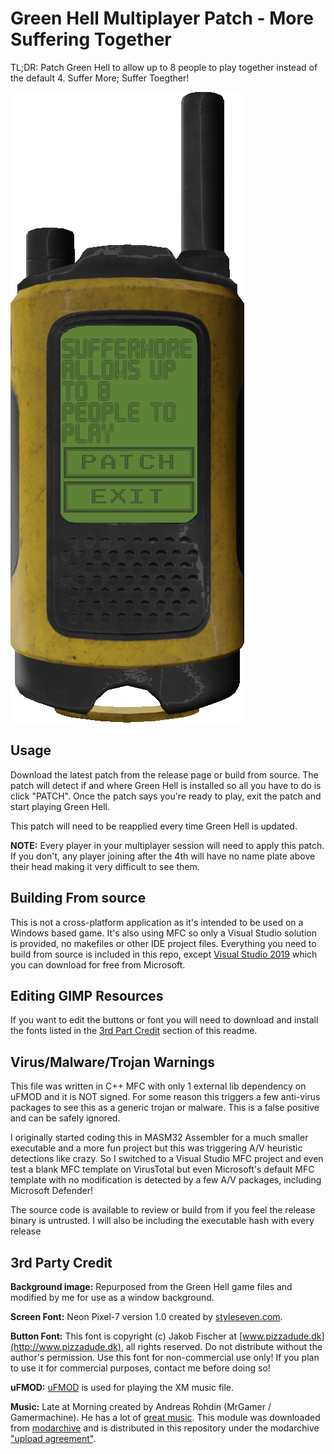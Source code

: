# Green Hell Multiplayer Patch - More Suffering Together
TL;DR: Patch Green Hell to allow up to 8 people to play together instead of the default 4. Suffer More; Suffer Toegther!

![main patch window](/contrib/screenshot.png?raw=true "main patch window")

## Usage
Download the latest patch from the release page or build from source. The patch will detect if and where Green Hell is installed so all you have to do is click "PATCH". Once the patch says you're ready to play, exit the patch and start playing Green Hell.

This patch will need to be reapplied every time Green Hell is updated.

**NOTE:** Every player in your multiplayer session will need to apply this patch. If you don't, any player joining after the 4th will have no name plate above their head making it very difficult to see them.

## Building From source
This is not a cross-platform application as it's intended to be used on a Windows based game. It's also using MFC so only a Visual Studio solution is provided, no makefiles or other IDE project files. Everything you need to build from source is included in this repo, except [Visual Studio 2019](https://visualstudio.microsoft.com/downloads/) which you can download for free from Microsoft.

## Editing GIMP Resources
If you want to edit the buttons or font you will need to download and install the fonts listed in the [3rd Part Credit](#3rd-party-credit) section of this readme.

## Virus/Malware/Trojan Warnings
This file was written in C++ MFC with only 1 external lib dependency on uFMOD and it is NOT signed. For some reason this triggers a few anti-virus packages to see this as a generic trojan or malware. This is a false positive and can be safely ignored.

I originally started coding this in MASM32 Assembler for a much smaller executable and a more fun project but this was triggering A/V heuristic detections like crazy. So I switched to a Visual Studio MFC project and even test a blank MFC template on VirusTotal but even Microsoft's default MFC template with no modification is detected by a few A/V packages, including Microsoft Defender!

The source code is available to review or build from if you feel the release binary is untrusted. I will also be including the executable hash with every release

## 3rd Party Credit
**Background image:** Repurposed from the Green Hell game files and modified by me for use as a window background.

**Screen Font:** Neon Pixel-7 version 1.0 created by [styleseven.com](http://www.styleseven.com/php/get_product.php?product=Neon%20Pixel-7).

**Button Font:**
This font is copyright (c) Jakob Fischer at [www.pizzadude.dk](http://www.pizzadude.dk), all rights reserved. Do not distribute without the author's permission.
Use this font for non-commercial use only! If you plan to use it for commercial purposes, contact me before doing so!

**uFMOD:** [uFMOD](http://ufmod.sourceforge.net/) is used for playing the XM music file.

**Music:** Late at Morning created by Andreas Rohdin (MrGamer / Gamermachine). He has a lot of [great music](https://soundcloud.com/gamermachine). This module was downloaded from [modarchive](https://modarchive.org/index.php?request=view_by_moduleid&query=52842) and is distributed in this repository under the modarchive ["upload agreement"](https://modarchive.org/index.php?faq-licensing).
